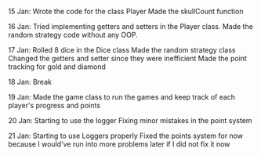 15 Jan:
Wrote the code for the class Player
Made the skullCount function


16 Jan:
Tried implementing getters and setters in the Player class.
Made the random strategy code without any OOP.


17 Jan:
Rolled 8 dice in the Dice class
Made the random strategy class 
Changed the getters and setter since they were inefficient
Made the point tracking for gold and diamond

18 Jan:
Break

19 Jan:
Made the game class to run the games and keep track of each player's progress and points

20 Jan:
Starting to use the logger
Fixing minor mistakes in the point system

21 Jan:
Starting to use Loggers properly
Fixed the points system for now because I would've run into more problems later if I did not fix it now
